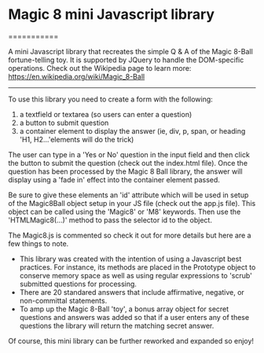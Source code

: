 # Magic 8 mini Javascript library

===========

A mini Javascript library that recreates the simple Q &amp; A of the Magic 8-Ball fortune-telling toy. It is supported by JQuery to handle the DOM-specific operations. Check out the Wikipedia page to learn more: https://en.wikipedia.org/wiki/Magic_8-Ball

------------
To use this library you need to create a form with the following:

1. a textfield or textarea (so users can enter a question) 
2. a button to submit question
3. a container element to display the answer (ie, div, p, span, or heading 'H1, H2...'elements will do the trick)

The user can type in a 'Yes or No' question in the input field and then click the button to submit the question (check out the index.html file). Once the question has been processed by the Magic 8 Ball library, the answer will display using a 'fade in' effect into the container element passed.

Be sure to give these elements an 'id' attribute which will be used in setup of the Magic8Ball object setup in your JS file (check out the app.js file). This object can be called using the 'Magic8' or 'M8' keywords. Then use the 'HTMLMagic8(...)' method to pass the selector id to the object.  

The Magic8.js is commented so check it out for more details but here are a few things to note.

- This library was created with the intention of using a Javascript best practices. For instance, its methods are placed in the Prototype object to conserve memory space as well as using regular expressions to 'scrub' submitted questions for processing. 
- There are 20 standared answers that include affirmative, negative, or non-committal statements. 
- To amp up the Magic 8-Ball 'toy', a bonus array object for secret questions and answers was added so that if a user enters any of these questions the library will return the matching secret answer. 

Of course, this mini library can be further reworked and expanded so enjoy!


